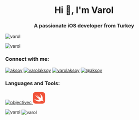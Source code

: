 <h1 align="center">Hi 👋, I'm Varol</h1>
<h3 align="center">A passionate iOS developer from Turkey</h3>

<p align="left"> <img src="https://komarev.com/ghpvc/?username=varol&label=Profile%20views&color=0e75b6&style=flat" alt="varol" /> </p>

<p align="left"> <img src="https://github-profile-trophy.vercel.app/?username=varol" alt="varol" /> </p>

<h3 align="left">Connect with me:</h3>
<p align="left">
<a href="https://twitter.com/aksoy" target="blank"><img align="center" src="https://cdn.jsdelivr.net/npm/simple-icons@3.0.1/icons/twitter.svg" alt="aksoy" height="30" width="40" /></a>
<a href="https://linkedin.com/in/varolaksoy" target="blank"><img align="center" src="https://cdn.jsdelivr.net/npm/simple-icons@3.0.1/icons/linkedin.svg" alt="varolaksoy" height="30" width="40" /></a>
<a href="https://instagram.com/varolaksoy" target="blank"><img align="center" src="https://cdn.jsdelivr.net/npm/simple-icons@3.0.1/icons/instagram.svg" alt="varolaksoy" height="30" width="40" /></a>
<a href="https://medium.com/@aksoy" target="blank"><img align="center" src="https://cdn.jsdelivr.net/npm/simple-icons@3.0.1/icons/medium.svg" alt="@aksoy" height="30" width="40" /></a>
</p>

<h3 align="left">Languages and Tools:</h3>
<p align="left"> <a href="https://developer.apple.com/library/archive/documentation/Cocoa/Conceptual/ProgrammingWithObjectiveC/Introduction/Introduction.html" target="_blank"> <img src="https://www.vectorlogo.zone/logos/apple_objectivec/apple_objectivec-icon.svg" alt="objectivec" width="40" height="40"/> </a> <a href="https://developer.apple.com/swift/" target="_blank"> <img src="https://raw.githubusercontent.com/devicons/devicon/master/icons/swift/swift-original.svg" alt="swift" width="40" height="40"/> </a> </p>

<p><img align="left" src="https://github-readme-stats.vercel.app/api/top-langs?username=varol&show_icons=true&locale=en&layout=compact" alt="varol" /></p>

<p>&nbsp;<img align="center" src="https://github-readme-stats.vercel.app/api?username=varol&show_icons=true&locale=en" alt="varol" /></p>

